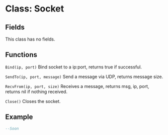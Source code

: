 # Class: Socket

## Fields
This class has no fields.

## Functions
```Bind(ip, port)``` Bind socket to a ip:port, returns true if successful.

```SendTo(ip, port, message)``` Send a message via UDP, returns message size.

```RecvFrom(ip, port, size)``` Receives a message, returns msg, ip, port, returns nil if nothing received.

```Close()``` Closes the socket.

## Example
```lua
--Soon
```
